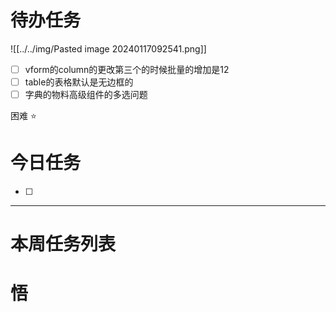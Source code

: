 # 待办任务
![[../../img/Pasted image 20240117092541.png]]

- [ ] vform的column的更改第三个的时候批量的增加是12
- [ ] table的表格默认是无边框的
- [ ] 字典的物料高级组件的多选问题

困难
⭐

# 今日任务
- [ ] 




------
# 本周任务列表



# 悟
